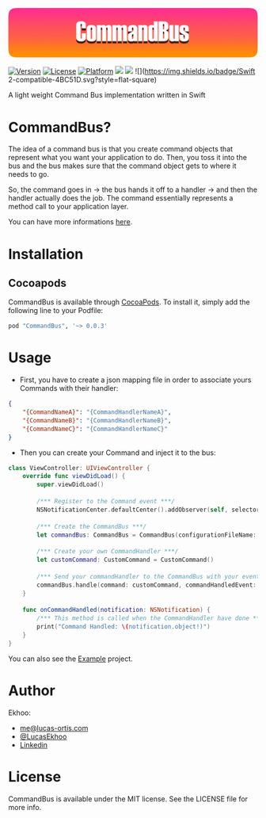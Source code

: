 ![CommandBus](https://github.com/Ekhoo/CommandBus/blob/master/Source/Asset/CommandBus.png)

[![Version](https://img.shields.io/cocoapods/v/CommandBus.svg?style=flat)](http://cocoapods.org/pods/CommandBus)
[![License](https://img.shields.io/cocoapods/l/CommandBus.svg?style=flat)](http://cocoapods.org/pods/CommandBus)
[![Platform](https://img.shields.io/cocoapods/p/CommandBus.svg?style=flat)](http://cocoapods.org/pods/CommandBus)
![](https://img.shields.io/badge/Supported-iOS8-4BC51D.svg?style=flat-square)
![](https://img.shields.io/badge/Carthage-unavailable-red.svg?style=flat)
![](https://img.shields.io/badge/Swift 2-compatible-4BC51D.svg?style=flat-square)

A light weight Command Bus implementation written in Swift

# CommandBus?
The idea of a command bus is that you create command objects that represent what you want your application to do. Then, you toss it into the bus and the bus makes sure that the command object gets to where it needs to go.

So, the command goes in -> the bus hands it off to a handler -> and then the handler actually does the job. The command essentially represents a method call to your application layer.

You can have more informations [here](http://culttt.com/2014/11/10/creating-using-command-bus/).

# Installation
## Cocoapods
CommandBus is available through [CocoaPods](http://cocoapods.org). To install
it, simply add the following line to your Podfile:

```ruby
pod "CommandBus", '~> 0.0.3'
```

# Usage
- First, you have to create a json mapping file in order to associate yours Commands with their handler:

```json
{
    "{CommandNameA}": "{CommandHandlerNameA}",
    "{CommandNameB}": "{CommandHandlerNameB}",
    "{CommandNameC}": "{CommandHandlerNameC}"
}
```

- Then you can create your Command and inject it to the bus:

```swift
class ViewController: UIViewController {
    override func viewDidLoad() {
        super.viewDidLoad()
        
        /*** Register to the Command event ***/
        NSNotificationCenter.defaultCenter().addObserver(self, selector: "onCommandHandled:", name:"COMMAND_DONE", object: nil)
        
        /*** Create the CommandBus ***/
        let commandBus: CommandBus = CommandBus(configurationFileName: "configuration")!
        
        /*** Create your own CommandHandler ***/
        let customCommand: CustomCommand = CustomCommand()
        
        /*** Send your commandHandler to the CommandBus with your event name ***/
        commandBus.handle(command: customCommand, commandHandledEvent: "COMMAND_DONE")
    }

    func onCommandHandled(notification: NSNotification) {
        /*** This method is called when the CommandHandler have done ***/
        print("Command Handled: \(notification.object!)")
    }
}
```

You can also see the [Example](https://github.com/Ekhoo/CommandBus/tree/master/Example) project.

# Author

Ekhoo:
- me@lucas-ortis.com
- [@LucasEkhoo](https://twitter.com/LucasEkhoo)
- [Linkedin](https://fr.linkedin.com/in/lucasortis)

# License

CommandBus is available under the MIT license. See the LICENSE file for more info.

